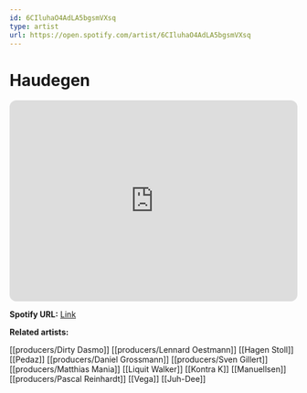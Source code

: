 ```yaml
---
id: 6CIluhaO4AdLA5bgsmVXsq
type: artist
url: https://open.spotify.com/artist/6CIluhaO4AdLA5bgsmVXsq
---
```

# Haudegen

<iframe style="border-radius:12px" src="https://open.spotify.com/embed/artist/6CIluhaO4AdLA5bgsmVXsq" width="100%" height="352" frameBorder="0" allowfullscreen="" allow="autoplay; clipboard-write; encrypted-media; fullscreen; picture-in-picture" loading="lazy"></iframe>

**Spotify URL:** [Link](https://open.spotify.com/artist/6CIluhaO4AdLA5bgsmVXsq)

**Related artists:**

[[producers/Dirty Dasmo]]
[[producers/Lennard Oestmann]]
[[Hagen Stoll]]
[[Pedaz]]
[[producers/Daniel Grossmann]]
[[producers/Sven Gillert]]
[[producers/Matthias Mania]]
[[Liquit Walker]]
[[Kontra K]]
[[Manuellsen]]
[[producers/Pascal Reinhardt]]
[[Vega]]
[[Juh-Dee]]

